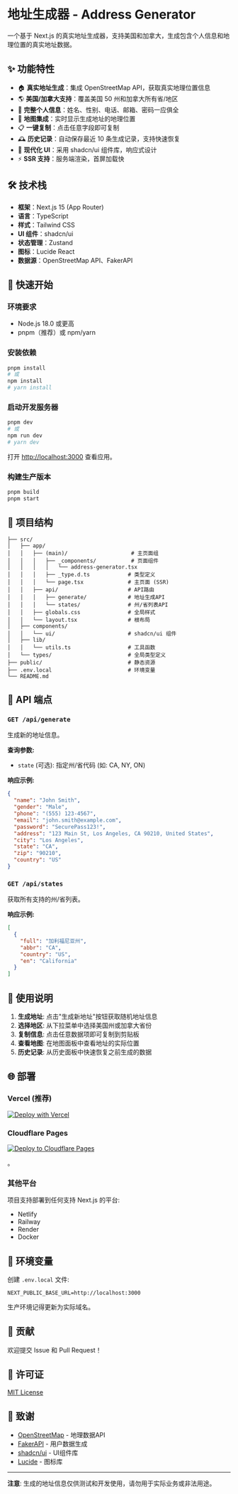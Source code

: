 # 地址生成器 - Address Generator

一个基于 Next.js 的真实地址生成器，支持美国和加拿大，生成包含个人信息和地理位置的真实地址数据。

## ✨ 功能特性

- 🏠 **真实地址生成**：集成 OpenStreetMap API，获取真实地理位置信息
- 🌎 **美国/加拿大支持**：覆盖美国 50 州和加拿大所有省/地区
- 👤 **完整个人信息**：姓名、性别、电话、邮箱、密码一应俱全
- 📍 **地图集成**：实时显示生成地址的地理位置
- 📋 **一键复制**：点击任意字段即可复制
- 🕰️ **历史记录**：自动保存最近 10 条生成记录，支持快速恢复
- 🎨 **现代化 UI**：采用 shadcn/ui 组件库，响应式设计
- ⚡ **SSR 支持**：服务端渲染，首屏加载快

## 🛠️ 技术栈

- **框架**：Next.js 15 (App Router)
- **语言**：TypeScript
- **样式**：Tailwind CSS
- **UI 组件**：shadcn/ui
- **状态管理**：Zustand
- **图标**：Lucide React
- **数据源**：OpenStreetMap API、FakerAPI

## 🚀 快速开始

### 环境要求

- Node.js 18.0 或更高
- pnpm（推荐）或 npm/yarn

### 安装依赖

```bash
pnpm install
# 或
npm install
# yarn install
```

### 启动开发服务器

```bash
pnpm dev
# 或
npm run dev
# yarn dev
```

打开 [http://localhost:3000](http://localhost:3000) 查看应用。

### 构建生产版本

```bash
pnpm build
pnpm start
```

## 📁 项目结构

```
├── src/
│   ├── app/
│   │   ├── (main)/                    # 主页面组
│   │   │   ├── _components/           # 页面组件
│   │   │   │   └── address-generator.tsx
│   │   │   ├── _type.d.ts            # 类型定义
│   │   │   └── page.tsx              # 主页面 (SSR)
│   │   ├── api/                      # API路由
│   │   │   ├── generate/             # 地址生成API
│   │   │   └── states/               # 州/省列表API
│   │   ├── globals.css               # 全局样式
│   │   └── layout.tsx                # 根布局
│   ├── components/
│   │   └── ui/                       # shadcn/ui 组件
│   ├── lib/
│   │   └── utils.ts                  # 工具函数
│   └── types/                        # 全局类型定义
├── public/                           # 静态资源
├── .env.local                        # 环境变量
└── README.md
```

## 🔧 API 端点

### `GET /api/generate`

生成新的地址信息。

**查询参数:**

- `state` (可选): 指定州/省代码 (如: CA, NY, ON)

**响应示例:**

```json
{
  "name": "John Smith",
  "gender": "Male",
  "phone": "(555) 123-4567",
  "email": "john.smith@example.com",
  "password": "SecurePass123!",
  "address": "123 Main St, Los Angeles, CA 90210, United States",
  "city": "Los Angeles",
  "state": "CA",
  "zip": "90210",
  "country": "US"
}
```

### `GET /api/states`

获取所有支持的州/省列表。

**响应示例:**

```json
[
  {
    "full": "加利福尼亚州",
    "abbr": "CA",
    "country": "US",
    "en": "California"
  }
]
```

## 🎯 使用说明

1. **生成地址**: 点击"生成新地址"按钮获取随机地址信息
2. **选择地区**: 从下拉菜单中选择美国州或加拿大省份
3. **复制信息**: 点击任意数据项即可复制到剪贴板
4. **查看地图**: 在地图面板中查看地址的实际位置
5. **历史记录**: 从历史面板中快速恢复之前生成的数据

## 🌐 部署

### Vercel (推荐)

[![Deploy with Vercel](https://vercel.com/button)](https://vercel.com/new/clone?repository-url=https://github.com/YeShengDe/AddressGeneratorFe)

### Cloudflare Pages

[![Deploy to Cloudflare Pages](https://deploy.cloudflare.com/button)](https://deploy.cloudflare.com/?repository=https://github.com/YeShengDe/AddressGeneratorFe)

。

### 其他平台

项目支持部署到任何支持 Next.js 的平台:

- Netlify
- Railway
- Render
- Docker

## 📝 环境变量

创建 `.env.local` 文件:

```env
NEXT_PUBLIC_BASE_URL=http://localhost:3000
```

生产环境记得更新为实际域名。

## 🤝 贡献

欢迎提交 Issue 和 Pull Request！

## 📄 许可证

[MIT License](LICENSE)

## 🙏 致谢

- [OpenStreetMap](https://www.openstreetmap.org/) - 地理数据API
- [FakerAPI](https://fakerapi.it/) - 用户数据生成
- [shadcn/ui](https://ui.shadcn.com/) - UI组件库
- [Lucide](https://lucide.dev/) - 图标库

---

**注意**: 生成的地址信息仅供测试和开发使用，请勿用于实际业务或非法用途。
